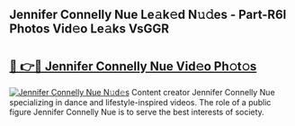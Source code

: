 ## Jennifer Connelly Nue Le𝚊k𝚎d N𝚞𝚍es - Part-R6I Photos Vid𝚎o Le𝚊ks VsGGR

# <h2><a href="http://fb43yr.evod.top/?m=Jennifer+Connelly+Nue">🔗 👉🔴 Jennifer Connelly Nue Vid𝚎o Ph𝚘t𝚘s</a></h2>

[![Jennifer Connelly Nue N𝚞d𝚎s](https://i.imgur.com/8V9OHl7.gif)](http://fb43yr.evod.top/?m=Jennifer+Connelly+Nue)
Content creator Jennifer Connelly Nue specializing in dance and lifestyle-inspired videos. The role of a public figure Jennifer Connelly Nue is to serve the best interests of society. 
